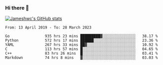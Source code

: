 ### Hi there 👋

[![Jameshwc's GitHub stats](https://github-readme-stats.vercel.app/api?username=jameshwc)](https://github.com/anuraghazra/github-readme-stats)

<!--START_SECTION:waka-->

```text
From: 13 April 2019 - To: 28 March 2023

Go                935 hrs 23 mins █████████▓░░░░░░░░░░░░░░░   38.17 %
Python            572 hrs 17 mins ██████░░░░░░░░░░░░░░░░░░░   23.36 %
YAML              267 hrs 33 mins ██▓░░░░░░░░░░░░░░░░░░░░░░   10.92 %
C                 113 hrs 57 mins █░░░░░░░░░░░░░░░░░░░░░░░░   04.65 %
C++               83 hrs 26 mins  █░░░░░░░░░░░░░░░░░░░░░░░░   03.41 %
Markdown          74 hrs 8 mins   ▓░░░░░░░░░░░░░░░░░░░░░░░░   03.03 %
```

<!--END_SECTION:waka-->